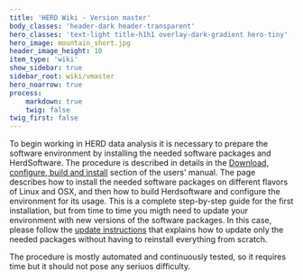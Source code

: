 ```yaml
---
title: 'HERD Wiki - Version master'
body_classes: 'header-dark header-transparent'
hero_classes: 'text-light title-h1h1 overlay-dark-gradient hero-tiny'
hero_image: mountain_short.jpg
header_image_height: 10
item_type: 'wiki'
show_sidebar: true
sidebar_root: wiki/vmaster
hero_noarrow: true
process:
    markdown: true
    twig: false
twig_first: false
---
```


To begin working in HERD data analysis it is necessary to prepare the software
environment by installing the needed software packages and HerdSoftware. The
procedure is described in details in the 
[Download, configure, build and install](../../User's-manual/Download,-configure,-build-and-install.md)
section of the users' manual. The page describes how to install the needed 
software packages on different flavors of Linux and OSX, and then how to
build Herdsoftware and configure the environment for its usage. This is a
complete step-by-step guide for the first installation, but from time to time
you migth need to update your environment with new versions of the software
packages. In this case, please follow the
[update instructions](../../How-to/Update-the-software.md) that explains how to update
only the needed packages without having to reinstall everything from scratch.

The procedure is mostly automated and continuously tested, so it requires time
but it should not pose any seriuos difficulty. 
